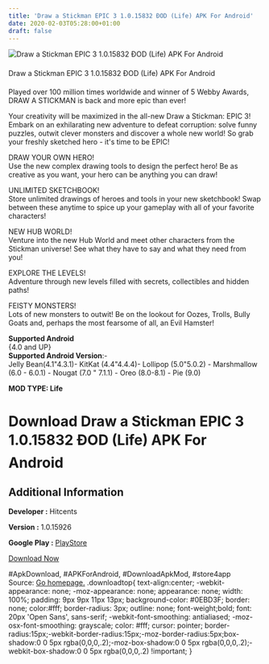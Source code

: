 ```yaml
---
title: 'Draw a Stickman EPIC 3 1.0.15832 ÐOD (Life) APK For Android'
date: 2020-02-03T05:28:00+01:00
draft: false
---
```


![Draw a Stickman EPIC 3 1.0.15832 ÐOD (Life) APK For Android](https://i1.wp.com/apkhome.net/wp-content/uploads/2020/02/Draw-a-Stickman-EPIC-3-1.0.15832-ÐOD-Life.png "Draw a Stickman EPIC 3 1.0.15832 ÐOD (Life) APK For Android")

  

Draw a Stickman EPIC 3 1.0.15832 ÐOD (Life) APK For Android

Played over 100 million times worldwide and winner of 5 Webby Awards, DRAW A STICKMAN is back and more epic than ever!

Your creativity will be maximized in the all-new Draw a Stickman: EPIC 3! Embark on an exhilarating new adventure to defeat corruption: solve funny puzzles, outwit clever monsters and discover a whole new world! So grab your freshly sketched hero - it's time to be EPIC!

DRAW YOUR OWN HERO!  
Use the new complex drawing tools to design the perfect hero! Be as creative as you want, your hero can be anything you can draw!

UNLIMITED SKETCHBOOK!  
Store unlimited drawings of heroes and tools in your new sketchbook! Swap between these anytime to spice up your gameplay with all of your favorite characters!

NEW HUB WORLD!  
Venture into the new Hub World and meet other characters from the Stickman universe! See what they have to say and what they need from you!

EXPLORE THE LEVELS!  
Adventure through new levels filled with secrets, collectibles and hidden paths!

FEISTY MONSTERS!  
Lots of new monsters to outwit! Be on the lookout for Oozes, Trolls, Bully Goats and, perhaps the most fearsome of all, an Evil Hamster!

**Supported Android**  
{4.0 and UP}  
**Supported Android Version**:-  
Jelly Bean(4.1"4.3.1)- KitKat (4.4"4.4.4)- Lollipop (5.0"5.0.2) - Marshmallow (6.0 - 6.0.1) - Nougat (7.0 " 7.1.1) - Oreo (8.0-8.1) - Pie (9.0)

**MOD TYPE: Life**

Download Draw a Stickman EPIC 3 1.0.15832 ÐOD (Life) APK For Android
=====================================================================

Additional Information
----------------------

**Developer :** Hitcents

**Version :** 1.0.15926

**Google Play :** [PlayStore](https://play.google.com/store/apps/details?id=com.hitcents.drawastickmanepic3)

  

[Download Now](https://store4app.co/post/draw-a-stickman-epic-3-1-0-15832-od-life-apk-for-android_1580661153)

  
#ApkDownload, #APKForAndroid, #DownloadApkMod, #store4app  
Source: [Go homepage.](https://store4app.co/post/draw-a-stickman-epic-3-1-0-15832-od-life-apk-for-android_1580661153) .downloadtop{ text-align:center; -webkit-appearance: none; -moz-appearance: none; appearance: none; width: 100%; padding: 9px 9px 11px 13px; background-color: #0EBD3F; border: none; color:#fff; border-radius: 3px; outline: none; font-weight;bold; font: 20px 'Open Sans', sans-serif; -webkit-font-smoothing: antialiased; -moz-osx-font-smoothing: grayscale; color: #fff; cursor: pointer; border-radius:15px;-webkit-border-radius:15px;-moz-border-radius:5px;box-shadow:0 0 5px rgba(0,0,0,.2);-moz-box-shadow:0 0 5px rgba(0,0,0,.2);-webkit-box-shadow:0 0 5px rgba(0,0,0,.2) !important; }